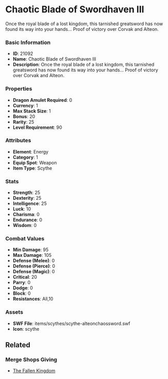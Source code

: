 # Chaotic Blade of Swordhaven III

Once the royal blade of a lost kingdom, this tarnished greatsword has now found its way into your hands... Proof of victory over Corvak and Alteon.

### Basic Information

- **ID**: 21092
- **Name**: Chaotic Blade of Swordhaven III
- **Description**: Once the royal blade of a lost kingdom, this tarnished greatsword has now found its way into your hands... Proof of victory over Corvak and Alteon.

### Properties

- **Dragon Amulet Required**: 0
- **Currency**: 1
- **Max Stack Size**: 1
- **Bonus**: 20
- **Rarity**: 25
- **Level Requirement**: 90

### Attributes

- **Element**: Energy
- **Category**: 1
- **Equip Spot**: Weapon
- **Item Type**: Scythe

### Stats

- **Strength**: 25
- **Dexterity**: 25
- **Intelligence**: 25
- **Luck**: 10
- **Charisma**: 0
- **Endurance**: 0
- **Wisdom**: 0

### Combat Values

- **Min Damage**: 95
- **Max Damage**: 105
- **Defense (Melee)**: 0
- **Defense (Pierce)**: 0
- **Defense (Magic)**: 0
- **Critical**: 20
- **Parry**: 0
- **Dodge**: 0
- **Block**: 0
- **Resistances**: All,10

### Assets

- **SWF File**: items/scythes/scythe-alteonchaossword.swf
- **Icon**: scythe

## Related

### Merge Shops Giving

- [The Fallen Kingdom](../merge-shops/373-the-fallen-kingdom.md)


